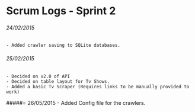 # Scrum Logs - Sprint 2 #

###### 24/02/2015
    - Added crawler saving to SQLite databases.

###### 25/02/2015
    - Decided on v2.0 of API
    - Decided on table layout for Tv Shows.
    - Added a basic Tv Scraper (Requires links to be manually provided to work)
    
#####= 26/05/2015
    - Added Config file for the crawlers.
